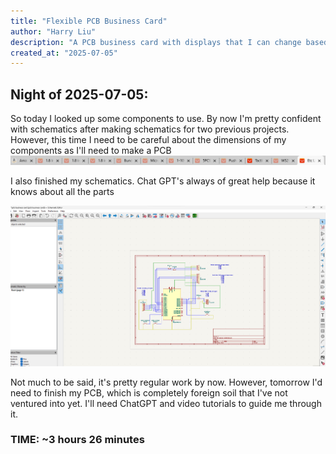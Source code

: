 ```yaml
---
title: "Flexible PCB Business Card"
author: "Harry Liu"
description: "A PCB business card with displays that I can change based off what event Im attending"
created_at: "2025-07-05"
---
```


<h2>Night of 2025-07-05:</h2>

So today I looked up some components to use. By now I'm pretty confident with schematics after making schematics for two previous projects. However, this time I need to be careful about the dimensions of my components as I'll need to make a PCB
![alt text](image.png)

I also finished my schematics. Chat GPT's always of great help because it knows about all the parts

![alt text]({7B72F7DD-E1CB-48B5-998F-0C9929E3AD02}.png)

Not much to be said, it's pretty regular work by now. However, tomorrow I'd need to finish my PCB, which is completely foreign soil that I've not ventured into yet. I'll need ChatGPT and video tutorials to guide me through it.

<h3>TIME: ~3 hours 26 minutes</h3>